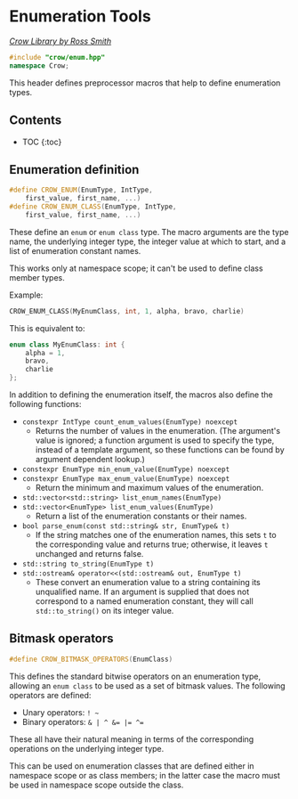 # Enumeration Tools

_[Crow Library by Ross Smith](index.html)_

```c++
#include "crow/enum.hpp"
namespace Crow;
```

This header defines preprocessor macros that help to define enumeration
types.

## Contents

* TOC
{:toc}

## Enumeration definition

```c++
#define CROW_ENUM(EnumType, IntType,
    first_value, first_name, ...)
#define CROW_ENUM_CLASS(EnumType, IntType,
    first_value, first_name, ...)
```

These define an `enum` or `enum class` type. The macro arguments are the type
name, the underlying integer type, the integer value at which to start, and a
list of enumeration constant names.

This works only at namespace scope; it can't be used to define class member
types.

Example:

```c++
CROW_ENUM_CLASS(MyEnumClass, int, 1, alpha, bravo, charlie)
```

This is equivalent to:

```c++
enum class MyEnumClass: int {
    alpha = 1,
    bravo,
    charlie
};
```

In addition to defining the enumeration itself, the macros also define the
following functions:

* `constexpr IntType count_enum_values(EnumType) noexcept`
    * Returns the number of values in the enumeration. (The argument's value
      is ignored; a function argument is used to specify the type, instead of
      a template argument, so these functions can be found by argument
      dependent lookup.)
* `constexpr EnumType min_enum_value(EnumType) noexcept`
* `constexpr EnumType max_enum_value(EnumType) noexcept`
    * Return the minimum and maximum values of the enumeration.
* `std::vector<std::string> list_enum_names(EnumType)`
* `std::vector<EnumType> list_enum_values(EnumType)`
    * Return a list of the enumeration constants or their names.
* `bool parse_enum(const std::string& str, EnumType& t)`
    * If the string matches one of the enumeration names, this sets `t` to the
      corresponding value and returns true; otherwise, it leaves `t`
      unchanged and returns false.
* `std::string to_string(EnumType t)`
* `std::ostream& operator<<(std::ostream& out, EnumType t)`
    * These convert an enumeration value to a string containing its
      unqualified name. If an argument is supplied that does not correspond
      to a named enumeration constant, they will call `std::to_string()` on
      its integer value.

## Bitmask operators

```c++
#define CROW_BITMASK_OPERATORS(EnumClass)
```

This defines the standard bitwise operators on an enumeration type, allowing
an `enum class` to be used as a set of bitmask values. The following
operators are defined:

* Unary operators: `! ~`
* Binary operators: `& | ^ &= |= ^=`

These all have their natural meaning in terms of the corresponding operations
on the underlying integer type.

This can be used on enumeration classes that are defined either in namespace
scope or as class members; in the latter case the macro must be used in
namespace scope outside the class.
